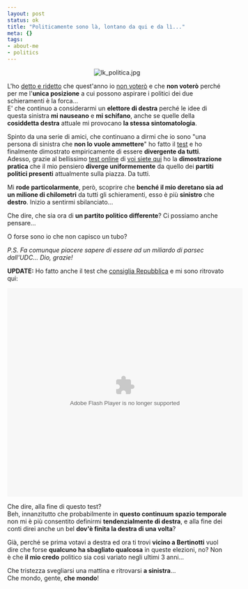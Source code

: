 ```yaml
--- 
layout: post
status: ok
title: "Politicamente sono là, lontano da qui e da lì..."
meta: {}
tags: 
- about-me
- politics
---
```

<center>
<img src='http://fast.mgpf.it//lk_politica.jpg' alt='lk_politica.jpg' />
</center>  
  
L'ho [detto e ridetto][1] che quest'anno io [non voterò][1] e che **non voterò** perché per me l'**unica posizione** a cui possono aspirare i politici dei due schieramenti è la forca...  
E' che continuo a considerarmi un **elettore di destra** perché le idee di questa sinistra **mi nauseano** e **mi schifano**, anche se quelle della **cosiddetta destra** attuale mi provocano **la stessa sintomatologia**.  
  
Spinto da una serie di amici, che continuano a dirmi che io sono "una persona di sinistra che **non lo vuole ammettere**" ho fatto il [test][2] e ho finalmente dimostrato empiricamente di essere **divergente da tutti**.  
Adesso, grazie al bellissimo [test online][2] di [voi siete qui][2] ho la **dimostrazione pratica** che il mio pensiero **diverge uniformemente** da quello dei **partiti politici presenti** attualmente sulla piazza. Da tutti.  
  
Mi **rode particolarmente**, però, scoprire che **benché il mio deretano sia ad un milione di chilometri** da tutti gli schieramenti, esso è più **sinistro** che **destro**. Inizio a sentirmi sbilanciato...  
  
Che dire, che sia ora di **un partito politico differente**? Ci possiamo anche pensare...  
  
O forse sono io che non capisco un tubo?  
  
*P.S. Fa comunque piacere sapere di essere ad un miliardo di parsec dall'UDC... Dio, grazie!*   
  
**UPDATE:** Ho fatto anche il test che [consiglia Repubblica][3] e mi sono ritrovato qui:  
  
<object width="540" height="478">
<param name="movie" value="http://www.kataweb.it/utility/politometro/mio_politometro.swf?avatar=3&nick=LK&ics=6&ipsilon=11">
<embed src="http://www.kataweb.it/utility/politometro/mio_politometro.swf?avatar=3&nick=LK&ics=6&ipsilon=11" type="application/x-shockwave-flash" width="540" height="478"></embed>
</object>  
  
Che dire, alla fine di questo test?  
Beh, innanzitutto che probabilmente in **questo continuum spazio temporale** non mi è più consentito definirmi **tendenzialmente di destra**, e alla fine dei conti direi anche un bel **dov'è finita la destra di una volta**?  
  
Già, perché se prima votavi a destra ed ora ti trovi **vicino a Bertinotti** vuol dire che forse **qualcuno ha sbagliato qualcosa** in queste elezioni, no? Non è che **il mio credo** politico sia così variato negli ultimi 3 anni...  
  
Che tristezza svegliarsi una mattina e ritrovarsi **a sinistra**...  
Che mondo, gente, **che mondo**!  
  
[1]: http://www.lastknight.com/2008/03/16/beppe-la-dieta-e-lo-schifo-italiano/
[2]: http://www.voisietequi.it/
[3]: http://temi.repubblica.it/elezioni2008-homepage/2008/03/26/il-politometro/?com=21 
